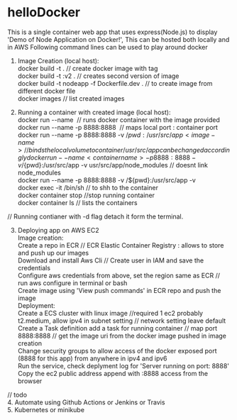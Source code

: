 # helloDocker
This is a single container web app that uses express(Node.js) to display 'Demo of Node Application on Docker!', This can be hosted both locally and in AWS 
Following command lines can be used to play around docker 
1. Image Creation (local host):  
  docker  build -t <image-name>  . // create docker image with tag  
  docker  build -t <image-name>:v2  . // creates second version of image      
  docker build -t nodeapp -f Dockerfile.dev .  // to create image from different docker file     
  docker images // list created images   

2. Running a container with created image (local host):  
  docker run --name <container name> <image name>  // runs docker container with the image provided  
  docker run --name <container name> -p 8888:8888  <image name>  // maps local port : container port    
  docker run --name <container name>  -p 8888:8888 -v /${pwd}:/usr/src/app <image-name>  // binds the local volume to container /usr/src/app can be changed accordingly   
  docker run --name <container name> -p 8888:8888 -v /${pwd}:/usr/src/app  -v usr/src/app/node_modules <image-name>  // doesnt link node_modules    
  docker run --name <container name> -p 8888:8888 -v /${pwd}:/usr/src/app -v  <image-name>  
  docker exec -it <container name>  /bin/sh  // to shh to the container   
  docker container stop <container-name >  //stop running container  
  docker container ls // lists the containers   

// Running contianer with -d flag detach it form the terminal.  

3. Deploying app on AWS EC2   
Image creation:  
  Create a repo in ECR // ECR Elastic Container Registry : allows to store and push up our images   
  Download and install Aws Cli // Create user in IAM and save the credentials  
  Configure aws credentials from above, set the region same as ECR  // run aws configure in terminal or bash  
  Create image using 'View push commands' in ECR repo and push the image    
Deployment:   
  Create a ECS cluster with linux image //required 1 ec2 probably t2.medium, allow ipv4 in subnet setting // network setting leave default   
  Create a Task definition add a task for running container // map port 8888:8888  // get the image uri from the docker image pushed in image creation    
  Change security groups  to allow access of the docker exposed port (8888 for this app) from anywhere in ipv4 and ipv6  
  Run the service, check deplyment log for 'Server running on port: 8888'  
  Copy the ec2 public address append with :8888 access from the browser    

// todo   
4. Automate using Github Actions or Jenkins or Travis  
5. Kubernetes or minikube   
